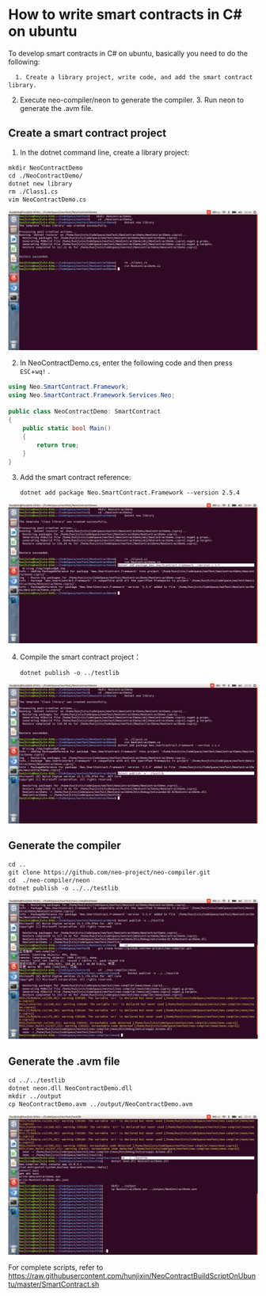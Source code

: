 # How to write smart contracts in C# on ubuntu

To develop smart contracts in C# on ubuntu, basically you need to do the following:

      1. Create a library project, write code, and add the smart contract library.
   2. Execute neo-compiler/neon to generate the compiler.
      3. Run neon to generate the .avm file.

## Create a smart contract project

1. In the dotnet command line, create a library project:

```
mkdir NeoContractDemo
cd ./NeoContractDemo/
dotnet new library
rm ./Class1.cs
vim NeoContractDemo.cs
```

![](../../../assets/create_neo_contract.png)

2. In NeoContractDemo.cs, enter the following code and then press `ESC`+`wq!` .

```c#
using Neo.SmartContract.Framework;
using Neo.SmartContract.Framework.Services.Neo;

public class NeoContractDemo: SmartContract
{
    public static bool Main()
    {
        return true;
    }
}
```

3. Add the smart contract reference:

    ```
    dotnet add package Neo.SmartContract.Framework --version 2.5.4
    ```

![](../../../assets/neo_addpackage.png)

4. Compile the smart contract project：

    ```
    dotnet publish -o ../testlib
    ```

![](../../../assets/build_neo_contract_project.png)

## Generate the compiler

    cd ..
    git clone https://github.com/neo-project/neo-compiler.git
    cd  ./neo-compiler/neon
    dotnet publish -o ../../testlib

![](../../../assets/build_neo_neoa.png)

## Generate the .avm file

    cd ../../testlib
    dotnet neon.dll NeoContractDemo.dll
    mkdir ../output
    cp NeoContractDemo.avm ../output/NeoContractDemo.avm

![](../../../assets/neo_contract_build_avm.png)

For complete scripts, refer to https://raw.githubusercontent.com/hunjixin/NeoContractBuildScriptOnUbuntu/master/SmartContract.sh
